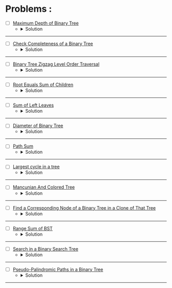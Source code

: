 # Problems :

* [ ] [Maximum Depth of Binary Tree](https://leetcode.com/problems/maximum-depth-of-binary-tree/) 
    * <details>
        <summary> Solution </summary>

        ```c++
            class Solution {
            public:
                int maxDepth(TreeNode* root) {
                    if(root == NULL) return 0;
                    return max(maxDepth(root->left), maxDepth(root->right)) + 1;
                }
            };
        
    </details>

---

* [ ] [Check Completeness of a Binary Tree](https://leetcode.com/problems/check-completeness-of-a-binary-tree/) 
    * <details>
        <summary> Solution </summary>

        ```c++
            /**
             * Definition for a binary tree node.
            * struct TreeNode {
            *     int val;
            *     TreeNode *left;
            *     TreeNode *right;
            *     TreeNode() : val(0), left(nullptr), right(nullptr) {}
            *     TreeNode(int x) : val(x), left(nullptr), right(nullptr) {}
            *     TreeNode(int x, TreeNode *left, TreeNode *right) : val(x), left(left), right(right) {}
            * };
            */
            class Solution {
            public:
                bool isCompleteTree(TreeNode* root) {
                    queue<TreeNode*>bfs;
                    bfs.push(root);
                    while(bfs.front() != nullptr){
                        TreeNode* temp = bfs.front();
                        bfs.push(temp->left);
                        bfs.push(temp->right);
                        bfs.pop();
                    }
                    while(!bfs.empty() && bfs.front() == nullptr)bfs.pop();
                    return bfs.empty();
                }
            };
        
    </details>

---

* [ ] [Binary Tree Zigzag Level Order Traversal](https://leetcode.com/problems/binary-tree-zigzag-level-order-traversal/description/?source=submission-ac) 
    * <details>
        <summary> Solution </summary>

        ```c++
            /**
             * Definition for a binary tree node.
            * struct TreeNode {
            *     int val;
            *     TreeNode *left;
            *     TreeNode *right;
            *     TreeNode() : val(0), left(nullptr), right(nullptr) {}
            *     TreeNode(int x) : val(x), left(nullptr), right(nullptr) {}
            *     TreeNode(int x, TreeNode *left, TreeNode *right) : val(x), left(left), right(right) {}
            * };
            */
            class Solution {
            public:
                vector<vector<int>> zigzagLevelOrder(TreeNode* root) {
                    vector<vector<int>>ans;
                    queue<TreeNode*>bfs;
                    if(root != nullptr)bfs.push(root);
                    bool flag = false;
                    while(!bfs.empty()){
                        ans.push_back(vector<int>());
                        queue<TreeNode*>temp;
                        while(!bfs.empty()){
                            ans.back().push_back(bfs.front()->val);
                            if(bfs.front()->left != nullptr)temp.push(bfs.front()->left);
                            if(bfs.front()->right != nullptr)temp.push(bfs.front()->right);
                            bfs.pop();
                        }
                        if(flag)reverse(ans.back().begin(), ans.back().end());
                        flag ^= true;
                        bfs = temp;
                    }
                    return ans;
                }
            };
        
    </details>

---

* [ ] [Root Equals Sum of Children](https://leetcode.com/problems/root-equals-sum-of-children/description/) 
    * <details>
        <summary> Solution </summary>

        ```c++
            /**
            * Definition for a binary tree node.
            * struct TreeNode {
            *     int val;
            *     TreeNode *left;
            *     TreeNode *right;
            *     TreeNode() : val(0), left(nullptr), right(nullptr) {}
            *     TreeNode(int x) : val(x), left(nullptr), right(nullptr) {}
            *     TreeNode(int x, TreeNode *left, TreeNode *right) : val(x), left(left), right(right) {}
            * };
            */
            class Solution {
            public:
                bool checkTree(TreeNode* root) {
                    return (root->val == (root->left->val + root->right->val));
                }
            };
        
    </details>

---

* [ ] [Sum of Left Leaves](https://leetcode.com/problems/sum-of-left-leaves/) 
    * <details>
        <summary> Solution </summary>

        ```c++
            /**
            * Definition for a binary tree node.
            * struct TreeNode {
            *     int val;
            *     TreeNode *left;
            *     TreeNode *right;
            *     TreeNode() : val(0), left(nullptr), right(nullptr) {}
            *     TreeNode(int x) : val(x), left(nullptr), right(nullptr) {}
            *     TreeNode(int x, TreeNode *left, TreeNode *right) : val(x), left(left), right(right) {}
            * };
            */
            class Solution {
            public:
                int sumOfLeftLeaves(TreeNode* root) {
                    if(root == nullptr)return 0;
                    TreeNode* temp = root->left;
                    if(temp != nullptr && temp->left == nullptr && temp->right == nullptr){
                        return temp->val + sumOfLeftLeaves(root->right);
                    }
                    else return sumOfLeftLeaves(root->left) + sumOfLeftLeaves(root->right);
                }
            };
        
    </details>

---

* [ ] [Diameter of Binary Tree](https://leetcode.com/problems/diameter-of-binary-tree/description/) 
    * <details>
        <summary> Solution </summary>

        ```c++
            /**
            * Definition for a binary tree node.
            * struct TreeNode {
            *     int val;
            *     TreeNode *left;
            *     TreeNode *right;
            *     TreeNode() : val(0), left(nullptr), right(nullptr) {}
            *     TreeNode(int x) : val(x), left(nullptr), right(nullptr) {}
            *     TreeNode(int x, TreeNode *left, TreeNode *right) : val(x), left(left), right(right) {}
            * };
            */
            class Solution {
                int len(TreeNode* root, int& ans){
                    if(root == nullptr)return 0;
                    int mx1 = len(root->left, ans);
                    int mx2 = len(root->right, ans);
                    ans = max(ans, mx1 + mx2);
                    return max(mx1, mx2) + 1;
                }
            public:
                int diameterOfBinaryTree(TreeNode* root) {
                    int ans = 0;
                    len(root, ans);
                    return ans;
                }
            };
        
    </details>

---

* [ ] [Path Sum](https://leetcode.com/problems/path-sum/description/) 
    * <details>
        <summary> Solution </summary>

        ```c++
            /**
            * Definition for a binary tree node.
            * struct TreeNode {
            *     int val;
            *     TreeNode *left;
            *     TreeNode *right;
            *     TreeNode() : val(0), left(nullptr), right(nullptr) {}
            *     TreeNode(int x) : val(x), left(nullptr), right(nullptr) {}
            *     TreeNode(int x, TreeNode *left, TreeNode *right) : val(x), left(left), right(right) {}
            * };
            */
            class Solution {
                bool Check(TreeNode* root, int sum, int& targetSum){
                    if(root == nullptr)return (sum == targetSum);
                    bool flag = false;
                    sum += root->val;
                    if(root->right == nullptr || root->left != nullptr)flag |= Check(root->left, sum, targetSum);
                    if(root->left == nullptr || root->right != nullptr)flag |= Check(root->right, sum, targetSum);
                    return flag;
                }
            public:
                bool hasPathSum(TreeNode* root, int targetSum) {
                    if(root == nullptr)return false;
                    return Check(root, 0, targetSum);
                }
            };
        
    </details>

---

* [ ] [Largest cycle in a tree](https://www.hackerearth.com/practice/data-structures/trees/binary-and-nary-trees/practice-problems/approximate/largest-cycle-in-a-tree-9113b3ab/) 
    * <details>
        <summary> Solution </summary>

        ```c++
            #include<bits/stdc++.h>
            using namespace std;
            typedef long long ll;
            #define endl '\n'

            void Farest_Node(int node, vector<vector<int>>&adj, vector<int>&depth, vector<int>&vis){
                vis[node] = 1;
                for(auto &child: adj[node]){
                    if(!vis[child]){
                        depth[child] = 1 + depth[node];
                        Farest_Node(child, adj, depth, vis);
                    }
                }
            }

            int Wanted_Node(int n, int Farest, vector<vector<int>>&adj){
                int mx = -1, node = -1;
                vector<int>depth(n + 1), vis(n + 1);
                Farest_Node(Farest, adj, depth, vis);
                for(int i = 1; i <= n;i++){
                    if(mx < depth[i]){
                        mx = depth[i];
                        node = i;
                    }
                }
                return node;
            }

            void solve(){
                int n;cin >> n;
                vector<vector<int>>adj(n + 1);
                for(int i = 1; i < n;i++){
                    int u, v;cin >> u >> v;
                    adj[u].push_back(v);
                    adj[v].push_back(u);
                }
                // The solution is to find the farest node from any node then find the farest node from this node
                // this is the prove of this idea :
                // https://stackoverflow.com/questions/20010472/proof-of-correctness-algorithm-for-diameter-of-a-tree-in-graph-theory
                int a = Wanted_Node(n, 1, adj);
                int b = Wanted_Node(n, a, adj);
                cout << a << ' ' << b << endl;
            }

            int main(){
                ios_base::sync_with_stdio(0), cin.tie(0), cout.tie(0);
                #ifndef ONLINE_JUDGE
                freopen("Input.txt", "r", stdin);
                freopen("Output.txt", "w", stdout);
                #endif
                int t = 1;
                for(int i = 1; i <= t;i++){
                    solve();
                }
                return 0;
            }
        
    </details>

---

* [ ] [Mancunian And Colored Tree](https://www.hackerearth.com/practice/data-structures/trees/binary-and-nary-trees/practice-problems/algorithm/mancunian-and-colored-tree/) 
    * <details>
        <summary> Solution </summary>

        ```c++
            #include<bits/stdc++.h>
            using namespace std;
            typedef long long ll;
            #define endl '\n'

            int *carr, *res;

            void DFS(int node, vector<vector<int>>&adj, vector<int>&color){

                res[node] = carr[color[node]];
                int past = carr[color[node]];
                carr[color[node]] = node;

                for(auto &child: adj[node]){
                    DFS(child, adj, color);
                    carr[color[node]] = node;
                }

                carr[color[node]] = past;
            }


            void solve(){
                int n, c;cin >> n >> c;
                vector<vector<int>>adj(n + 1);
                vector<int>color(n + 1);
                for(int i = 1; i < n;i++){
                    int x;cin >> x;
                    adj[x].push_back(i + 1);
                }
                for(int i = 1; i <= n;i++){
                    int x;cin >> x;
                    color[i] = x;
                }
                carr = new int[c + 1];
                memset(carr, -1, (c +  1) * sizeof(int));
                res = new int[n + 1];

                DFS(1, adj, color);

                for(int i = 1; i <= n;i++)cout << res[i] << " \n"[i == n];

                delete[] carr;
                delete[] res;
            }

            int main(){
                ios_base::sync_with_stdio(0), cin.tie(0), cout.tie(0);
                #ifndef ONLINE_JUDGE
                freopen("Input.txt", "r", stdin);
                freopen("Output.txt", "w", stdout);
                #endif
                int t = 1;
                for(int i = 1; i <= t;i++){
                    solve();
                }
                return 0;
            }
        
    </details>

---


* [ ] [Find a Corresponding Node of a Binary Tree in a Clone of That Tree](https://leetcode.com/problems/find-a-corresponding-node-of-a-binary-tree-in-a-clone-of-that-tree/description/) 
    * <details>
        <summary> Solution </summary>

        ```c++
            /**
             * Definition for a binary tree node.
            * struct TreeNode {
            *     int val;
            *     TreeNode *left;
            *     TreeNode *right;
            *     TreeNode(int x) : val(x), left(NULL), right(NULL) {}
            * };
            */

            class Solution {
                TreeNode* Res(TreeNode* cloned, TreeNode* target){
                    if(cloned == nullptr)
                        return nullptr;

                    if(cloned->val == target->val){
                        return cloned;
                    }
                    TreeNode* left = Res(cloned->left, target);
                    TreeNode* right = Res(cloned->right, target);
                    if(left != nullptr)return left;
                    else if(right != nullptr)return right;
                    return nullptr;
                }
            public:
                TreeNode* getTargetCopy(TreeNode* original, TreeNode* cloned, TreeNode* target) {
                    return Res(cloned, target);
                }
            };
        
    </details>

---



* [ ] [Range Sum of BST](https://leetcode.com/problems/range-sum-of-bst/description/) 
    * <details>
        <summary> Solution </summary>

        ```c++
            /**
             * Definition for a binary tree node.
            * struct TreeNode {
            *     int val;
            *     TreeNode *left;
            *     TreeNode *right;
            *     TreeNode() : val(0), left(nullptr), right(nullptr) {}
            *     TreeNode(int x) : val(x), left(nullptr), right(nullptr) {}
            *     TreeNode(int x, TreeNode *left, TreeNode *right) : val(x), left(left), right(right) {}
            * };
            */
            class Solution {
            public:
                int rangeSumBST(TreeNode* root, int low, int high) {
                    if(root == nullptr)
                        return 0;
                    
                    int sum = 0;
                    if(root->val >= low && root->val <= high)
                        sum = root->val;
                    sum += rangeSumBST(root->left, low, high);
                    sum += rangeSumBST(root->right, low, high);
                    return sum;
                }
            };
        
    </details>

---


* [ ] [Search in a Binary Search Tree](https://leetcode.com/problems/search-in-a-binary-search-tree/description/) 
    * <details>
        <summary> Solution </summary>

        ```c++
            /**
             * Definition for a binary tree node.
            * struct TreeNode {
            *     int val;
            *     TreeNode *left;
            *     TreeNode *right;
            *     TreeNode() : val(0), left(nullptr), right(nullptr) {}
            *     TreeNode(int x) : val(x), left(nullptr), right(nullptr) {}
            *     TreeNode(int x, TreeNode *left, TreeNode *right) : val(x), left(left), right(right) {}
            * };
            */
            class Solution {
            public:
                TreeNode* searchBST(TreeNode* root, int val) {
                    if(root == nullptr)
                        return nullptr;

                    if(root->val == val)
                        return root;

                    TreeNode* left = searchBST(root->left, val);
                    TreeNode* right = searchBST(root->right, val);
                    if(left != nullptr)return left;
                    if(right != nullptr)return right;
                    return nullptr;
                }
            };
        
    </details>

---


* [ ] [Pseudo-Palindromic Paths in a Binary Tree](https://leetcode.com/problems/pseudo-palindromic-paths-in-a-binary-tree/description/?envType=daily-question&envId=2024-01-24) 
    * <details>
        <summary> Solution </summary>

        ```c++
            /**
             * Definition for a binary tree node.
            * struct TreeNode {
            *     int val;
            *     TreeNode *left;
            *     TreeNode *right;
            *     TreeNode() : val(0), left(nullptr), right(nullptr) {}
            *     TreeNode(int x) : val(x), left(nullptr), right(nullptr) {}
            *     TreeNode(int x, TreeNode *left, TreeNode *right) : val(x), left(left), right(right) {}
            * };
            */
            class Solution {
                int frq[10]{0};
            public:
                int pseudoPalindromicPaths (TreeNode* root) {
                    frq[root->val]++;
                    int ret = 0;
                    if(root->left == nullptr && root->right == nullptr){
                        int odd = 0;
                        for(int i = 1; i <= 9;i++){
                            odd += (frq[i] % 2);
                        }
                        ret += (odd <= 1);
                    }

                    if(root->left != nullptr)ret += pseudoPalindromicPaths(root->left);
                    if(root->right != nullptr)ret += pseudoPalindromicPaths(root->right);
                    frq[root->val]--;
                    return ret;
                }
            };
        
    </details>

---